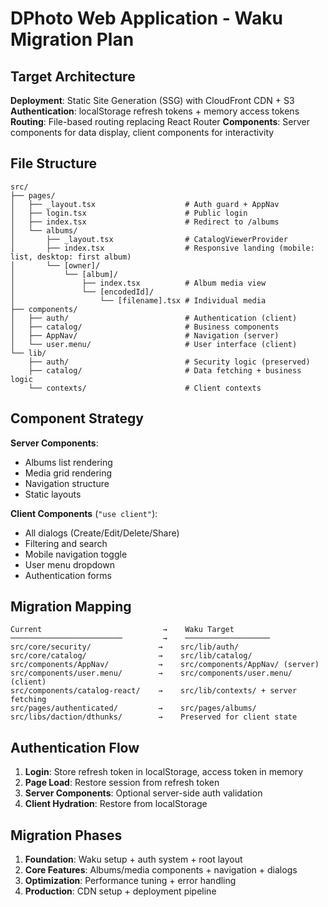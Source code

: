 # DPhoto Web Application - Waku Migration Plan

## Target Architecture

**Deployment**: Static Site Generation (SSG) with CloudFront CDN + S3
**Authentication**: localStorage refresh tokens + memory access tokens
**Routing**: File-based routing replacing React Router
**Components**: Server components for data display, client components for interactivity

## File Structure

    src/
    ├── pages/
    │   ├── _layout.tsx                    # Auth guard + AppNav
    │   ├── login.tsx                      # Public login
    │   ├── index.tsx                      # Redirect to /albums
    │   └── albums/
    │       ├── _layout.tsx                # CatalogViewerProvider
    │       ├── index.tsx                  # Responsive landing (mobile: list, desktop: first album)
    │       └── [owner]/
    │           └── [album]/
    │               ├── index.tsx          # Album media view
    │               └── [encodedId]/
    │                   └── [filename].tsx # Individual media
    ├── components/
    │   ├── auth/                          # Authentication (client)
    │   ├── catalog/                       # Business components
    │   ├── AppNav/                        # Navigation (server)
    │   └── user.menu/                     # User interface (client)
    └── lib/
        ├── auth/                          # Security logic (preserved)
        ├── catalog/                       # Data fetching + business logic
        └── contexts/                      # Client contexts

## Component Strategy

**Server Components**:
- Albums list rendering
- Media grid rendering
- Navigation structure
- Static layouts

**Client Components** (`"use client"`):
- All dialogs (Create/Edit/Delete/Share)
- Filtering and search
- Mobile navigation toggle
- User menu dropdown
- Authentication forms

## Migration Mapping

    Current                           →    Waku Target
    ─────────────────────────         →    ───────────────────
    src/core/security/               →    src/lib/auth/
    src/core/catalog/                →    src/lib/catalog/
    src/components/AppNav/           →    src/components/AppNav/ (server)
    src/components/user.menu/        →    src/components/user.menu/ (client)
    src/components/catalog-react/    →    src/lib/contexts/ + server fetching
    src/pages/authenticated/         →    src/pages/albums/
    src/libs/daction/dthunks/        →    Preserved for client state

## Authentication Flow

1. **Login**: Store refresh token in localStorage, access token in memory
2. **Page Load**: Restore session from refresh token
3. **Server Components**: Optional server-side auth validation
4. **Client Hydration**: Restore from localStorage

## Migration Phases

1. **Foundation**: Waku setup + auth system + root layout
2. **Core Features**: Albums/media components + navigation + dialogs
3. **Optimization**: Performance tuning + error handling
4. **Production**: CDN setup + deployment pipeline
